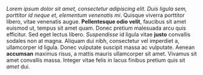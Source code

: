 _Lorem ipsum dolor sit amet, consectetur adipiscing elit. Duis ligula
sem, porttitor id neque et, elementum venenatis mi_. Quisque viverra
porttitor libero, vitae venenatis augue. **Pellentesque odio velit**,
faucibus sit amet euismod ut, tempus sit amet quam. Donec pretium
malesuada arcu quis efficitur. Sed eget lectus libero. _Suspendisse_
id ligula vitae **justo** convallis sodales non at magna. Aliquam dui
nibh, consectetur vel imperdiet a, ullamcorper id ligula. Donec
vulputate suscipit massa ac vulputate. Aenean **accumsan** maximus
risus, a mattis mauris ullamcorper sit amet. Vivamus sit amet
convallis massa. Integer vitae felis in lacus finibus pretium quis sit
_amet_ dui.
